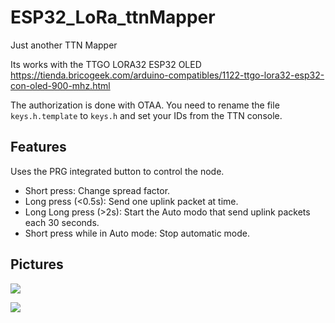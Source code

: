 # ESP32_LoRa_ttnMapper
Just another TTN Mapper

Its works with the TTGO LORA32 ESP32 OLED
https://tienda.bricogeek.com/arduino-compatibles/1122-ttgo-lora32-esp32-con-oled-900-mhz.html

The authorization is done with OTAA. You need to rename the file `keys.h.template` to `keys.h` and set your IDs from the TTN console.

## Features
Uses the PRG integrated button to control the node.
 - Short press: Change spread factor.
 - Long press (<0.5s): Send one uplink packet at time.
 - Long Long press (>2s): Start the Auto modo that send uplink packets each 30 seconds.
 - Short press while in Auto mode: Stop automatic mode.


## Pictures
![](https://pbs.twimg.com/media/DrJYbmPX0AASoEZ.jpg:small)

![](https://pbs.twimg.com/media/DrJ--3sWwAAv8_9.jpg:small)
